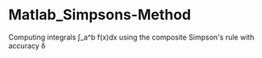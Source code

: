 # Matlab_Simpsons-Method

Computing integrals ∫_a^b f(x)dx using the composite Simpson's rule with accuracy δ
